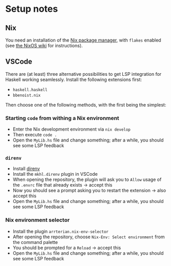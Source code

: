 # Setup notes

## Nix

You need an installation of the [Nix package
manager](https://nixos.org/download.html#download-nix), with `flakes`
enabled (see [the NixOS wiki](https://nixos.wiki/wiki/Flakes) for
instructions).

## VSCode

There are (at least) three alternative possibilities to get LSP
integration for Haskell working seamlessly.  Install the following
extensions first:

- `haskell.haskell`
- `bbenoist.nix`

Then choose one of the following methods, with the first being the
simplest:

### Starting `code` from withing a Nix environment

- Enter the Nix development environment via `nix develop`
- Then execute `code .`
- Open the `MyLib.hs` file and change something; after a while, you
  should see some LSP feedback

### `direnv`

- Install [direnv](https://direnv.net/)
- Install the `mkhl.direnv` plugin in VSCode
- When opening the repository, the plugin will ask you to `Allow`
  usage of the `.envrc` file that already exists -> accept this
- Now you should see a prompt asking you to restart the extension ->
  also accept this
- Open the `MyLib.hs` file and change something; after a while, you
  should see some LSP feedback
  
### Nix environment selector

- Install the plugin `arrterian.nix-env-selector`
- After opening the repository, choose `Nix-Env: Select environment`
  from the command palette
- You should be prompted for a `Reload` -> accept this
- Open the `MyLib.hs` file and change something; after a while, you
  should see some LSP feedback

